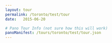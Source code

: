 ```yaml
---
layout: tour
permalink: /toronto/test/tour
date:   2015-06-20

# Pano Tour Info (not sure how this will work)
panoManifest: /tours/toronto/test/tour.json
---
```

